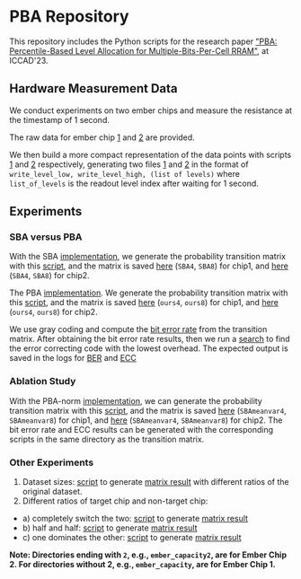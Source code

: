 # PBA Repository
This repository includes the Python scripts for the research paper ["PBA: Percentile-Based Level Allocation for Multiple-Bits-Per-Cell RRAM"](https://cs.stanford.edu/~anjiang/papers/ICCAD23PBA.pdf), at ICCAD'23.

## Hardware Measurement Data
We conduct experiments on two ember chips and measure the resistance at the timestamp of 1 second.

The raw data for ember chip [1](https://github.com/Anjiang-Wei/PBA/blob/dala/data/retention1s.csv) and [2](https://github.com/Anjiang-Wei/PBA/blob/dala/data/retention1s2.csv) are provided.

We then build a more compact representation of the data points with scripts [1](https://github.com/Anjiang-Wei/PBA/blob/dala/analysis/build_retention_model.py) and [2](https://github.com/Anjiang-Wei/PBA/blob/dala/analysis/build_retention_model2.py) respectively, generating two files [1](https://github.com/Anjiang-Wei/PBA/blob/dala/model/retention1s.csv) and [2](https://github.com/Anjiang-Wei/PBA/blob/dala/model/retention1s2.csv) in the format of `write_level_low, write_level_high, (list of levels)` where `list_of_levels` is the readout level index after waiting for 1 second.

## Experiments

### SBA versus PBA
With the SBA [implementation](https://github.com/Anjiang-Wei/PBA/blob/dala/algorithm/SBA.py), we generate the probability transition matrix with this [script](https://github.com/Anjiang-Wei/PBA/blob/dala/algorithm/SBA_genmatrix.py), and the matrix is saved [here](https://github.com/Anjiang-Wei/PBA/tree/dala/ember_capacity) (`SBA4`, `SBA8`) for chip1, and [here](https://github.com/Anjiang-Wei/PBA/tree/dala/ember_capacity2) (`SBA4`, `SBA8`) for chip2.

The PBA [implementation](https://github.com/Anjiang-Wei/PBA/blob/dala/algorithm/dala.py). We generate the probability transition matrix with this [script](https://github.com/Anjiang-Wei/PBA/blob/dala/algorithm/dala_genmatrix.py), and the matrix is saved [here](https://github.com/Anjiang-Wei/PBA/tree/dala/ember_capacity) (`ours4`, `ours8`) for chip1, and [here](https://github.com/Anjiang-Wei/PBA/tree/dala/ember_capacity2) (`ours4`, `ours8`) for chip2.

We use gray coding and compute the [bit error rate](https://github.com/Anjiang-Wei/PBA/blob/dala/ember_capacity/trans.py) from the transition matrix. After obtaining the bit error rate results, then we run a [search](https://github.com/Anjiang-Wei/PBA/blob/dala/ember_capacity/ecc.py) to find the error correcting code with the lowest overhead. The expected output is saved in the logs for [BER](https://github.com/Anjiang-Wei/PBA/blob/dala/ember_capacity/log_trans) and [ECC](https://github.com/Anjiang-Wei/PBA/blob/dala/ember_capacity/log_ecc)

### Ablation Study
With the PBA-norm [implementation](https://github.com/Anjiang-Wei/PBA/blob/dala/algorithm/SBA_meanvariant.py), we can generate the probability transition matrix with this [script](https://github.com/Anjiang-Wei/PBA/blob/dala/algorithm/SBA_genmatrix.py), and the matrix is saved [here](https://github.com/Anjiang-Wei/PBA/tree/dala/ember_capacity) (`SBAmeanvar4`, `SBAmeanvar8`) for chip1, and [here](https://github.com/Anjiang-Wei/PBA/tree/dala/ember_capacity2) (`SBAmeanvar4`, `SBAmeanvar8`) for chip2. The bit error rate and ECC results can be generated with the corresponding scripts in the same directory as the transition matrix.

### Other Experiments
1) Dataset sizes: [script](https://github.com/Anjiang-Wei/PBA/tree/dala/algorithm_repeatavail) to generate [matrix result](https://github.com/Anjiang-Wei/PBA/tree/dala/ember_repeatavail) with different ratios of the original dataset.
2) Different ratios of target chip and non-target chip:
- a) completely switch the two: [script](https://github.com/Anjiang-Wei/PBA/tree/dala/algorithm_inter) to generate [matrix result](https://github.com/Anjiang-Wei/PBA/tree/dala/intercapacity)
- b) half and half: [script](https://github.com/Anjiang-Wei/PBA/tree/dala/algorithm_both) to generate [matrix result](https://github.com/Anjiang-Wei/PBA/tree/dala/bothcapacity)
- c) one dominates the other: [script](https://github.com/Anjiang-Wei/PBA/tree/dala/algorithm_dominate) to generate [matrix result](https://github.com/Anjiang-Wei/PBA/tree/dala/domin_capacity)

**Note: Directories ending with `2`, e.g., `ember_capacity2`, are for Ember Chip 2. For directories without 2, e.g., `ember_capacity`, are for Ember Chip 1.**
